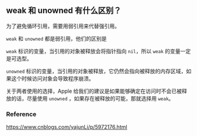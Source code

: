 ## weak 和 unowned 有什么区别？

为了避免循环引用，需要用弱引用来代替强引用。

`weak` 和 `unowned` 都是弱引用，他们的区别是

`weak` 标识的变量，当引用的对象被释放会将指针指向 `nil`，所以 `weak` 的变量一定是可选型。

`unowned` 标识的变量，当引用的对象被释放，它仍然会指向被释放的内存区域，如果这个时候访问对象会导致程序崩溃。

关于两者使用的选择，Apple 给我们的建议是如果能够确定在访问时不会已被释放的话，尽量使用 `unowned` ，如果存在被释放的可能，那就选择用 `weak`。



### Reference

https://www.cnblogs.com/yajunLi/p/5972176.html